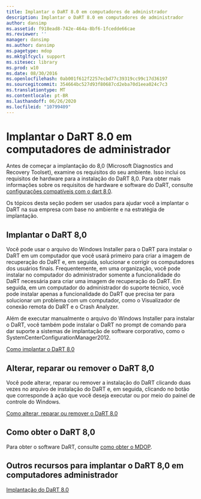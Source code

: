 ```yaml
---
title: Implantar o DaRT 8.0 em computadores de administrador
description: Implantar o DaRT 8.0 em computadores de administrador
author: dansimp
ms.assetid: f918ead8-742e-464a-8bf6-1fcedde66cae
ms.reviewer: ''
manager: dansimp
ms.author: dansimp
ms.pagetype: mdop
ms.mktglfcycl: support
ms.sitesec: library
ms.prod: w10
ms.date: 08/30/2016
ms.openlocfilehash: 0ab001f612f2257ecbd77c39319cc99c17d36197
ms.sourcegitcommit: 354664bc527d93f80687cd2eba70d1eea024c7c3
ms.translationtype: MT
ms.contentlocale: pt-BR
ms.lasthandoff: 06/26/2020
ms.locfileid: "10799409"
---
```

# Implantar o DaRT 8.0 em computadores de administrador


Antes de começar a implantação do 8,0 (Microsoft Diagnostics and Recovery Toolset), examine os requisitos do seu ambiente. Isso inclui os requisitos de hardware para a instalação do DaRT 8,0. Para obter mais informações sobre os requisitos de hardware e software do DaRT, consulte [configurações compatíveis com o dart 8,0](dart-80-supported-configurations-dart-8.md).

Os tópicos desta seção podem ser usados para ajudar você a implantar o DaRT na sua empresa com base no ambiente e na estratégia de implantação.

## Implantar o DaRT 8,0


Você pode usar o arquivo do Windows Installer para o DaRT para instalar o DaRT em um computador que você usará primeiro para criar a imagem de recuperação do DaRT e, em seguida, solucionar e corrigir os computadores dos usuários finais. Frequentemente, em uma organização, você pode instalar no computador do administrador somente a funcionalidade do DaRT necessária para criar uma imagem de recuperação do DaRT. Em seguida, em um computador do administrador do suporte técnico, você pode instalar apenas a funcionalidade do DaRT que precisa ter para solucionar um problema com um computador, como o Visualizador de conexão remota do DaRT e o Crash Analyzer.

Além de executar manualmente o arquivo do Windows Installer para instalar o DaRT, você também pode instalar o DaRT no prompt de comando para dar suporte a sistemas de implantação de software corporativo, como o SystemCenterConfigurationManager2012.

[Como implantar o DaRT 8.0](how-to-deploy-dart-80-dart-8.md)

## Alterar, reparar ou remover o DaRT 8,0


Você pode alterar, reparar ou remover a instalação do DaRT clicando duas vezes no arquivo de instalação do DaRT e, em seguida, clicando no botão que corresponde à ação que você deseja executar ou por meio do painel de controle do Windows.

[Como alterar, reparar ou remover o DaRT 8.0](how-to-change-repair-or-remove-dart-80-dart-8.md)

## Como obter o DaRT 8,0


Para obter o software DaRT, consulte [como obter o MDOP](https://go.microsoft.com/fwlink/?LinkId=322049).

## Outros recursos para implantar o DaRT 8,0 em computadores administrador


[Implantação do DaRT 8.0](deploying-dart-80-dart-8.md)

 

 





